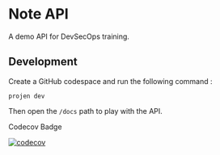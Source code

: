 # Note API

A demo API for DevSecOps training.

## Development

Create a GitHub codespace and run the following command :

```
projen dev
```

Then open the `/docs` path to play with the API.

Codecov Badge

[![codecov](https://codecov.io/github/hs-heilbronn-devsecops-teamp123/note-api/branch/main/graph/badge.svg?token=9IKDRZLXDJ)](https://codecov.io/github/hs-heilbronn-devsecops-teamp123/note-api)
